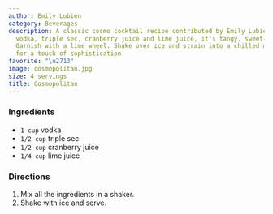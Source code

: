 ```yaml
---
author: Emily Lubien
category: Beverages
description: A classic cosmo cocktail recipe contributed by Emily Lubien. Made with
  vodka, triple sec, cranberry juice and lime juice, it's tangy, sweet-tart and refreshing.
  Garnish with a lime wheel. Shake over ice and strain into a chilled martini glass
  for a touch of sophistication.
favorite: "\u2713"
image: cosmopolitan.jpg
size: 4 servings
title: Cosmopolitan
---
```

### Ingredients

* `1 cup` vodka
* `1/2 cup` triple sec
* `1/2 cup` cranberry juice
* `1/4 cup` lime juice

### Directions

1. Mix all the ingredients in a shaker.
2. Shake with ice and serve.